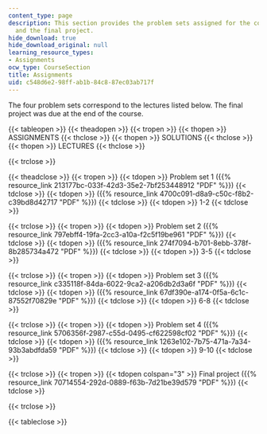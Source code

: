 ```yaml
---
content_type: page
description: This section provides the problem sets assigned for the course, solutions,
  and the final project.
hide_download: true
hide_download_original: null
learning_resource_types:
- Assignments
ocw_type: CourseSection
title: Assignments
uid: c548d6e2-98ff-ab1b-84c8-87ec03ab717f
---
```


The four problem sets correspond to the lectures listed below. The final project was due at the end of the course.

{{< tableopen >}}
{{< theadopen >}}
{{< tropen >}}
{{< thopen >}}
ASSIGNMENTS
{{< thclose >}}
{{< thopen >}}
SOLUTIONS
{{< thclose >}}
{{< thopen >}}
LECTURES
{{< thclose >}}

{{< trclose >}}

{{< theadclose >}}
{{< tropen >}}
{{< tdopen >}}
Problem set 1 ({{% resource_link 213177bc-033f-42d3-35e2-7bf253448912 "PDF" %}})
{{< tdclose >}}
{{< tdopen >}}
({{% resource_link 4700c091-d8a9-c50c-f8b2-c39bd8d42717 "PDF" %}})
{{< tdclose >}}
{{< tdopen >}}
1-2
{{< tdclose >}}

{{< trclose >}}
{{< tropen >}}
{{< tdopen >}}
Problem set 2 ({{% resource_link 797ebff4-19fa-2cc3-a10a-f2c5f19be961 "PDF" %}})
{{< tdclose >}}
{{< tdopen >}}
({{% resource_link 274f7094-b701-8ebb-378f-8b285734a472 "PDF" %}})
{{< tdclose >}}
{{< tdopen >}}
3-5
{{< tdclose >}}

{{< trclose >}}
{{< tropen >}}
{{< tdopen >}}
Problem set 3 ({{% resource_link c335118f-84da-6022-9ca2-a206db2d3a6f "PDF" %}})
{{< tdclose >}}
{{< tdopen >}}
({{% resource_link 67df390e-a174-0f5a-6c1c-87552f70829e "PDF" %}})
{{< tdclose >}}
{{< tdopen >}}
6-8
{{< tdclose >}}

{{< trclose >}}
{{< tropen >}}
{{< tdopen >}}
Problem set 4 ({{% resource_link 5706356f-2987-c55d-0495-cf622598cf02 "PDF" %}})
{{< tdclose >}}
{{< tdopen >}}
({{% resource_link 1263e102-7b75-471a-7a34-93b3abdfda59 "PDF" %}})
{{< tdclose >}}
{{< tdopen >}}
9-10
{{< tdclose >}}

{{< trclose >}}
{{< tropen >}}
{{< tdopen colspan="3" >}}
Final project ({{% resource_link 70714554-292d-0889-f63b-7d21be39d579 "PDF" %}})
{{< tdclose >}}

{{< trclose >}}

{{< tableclose >}}